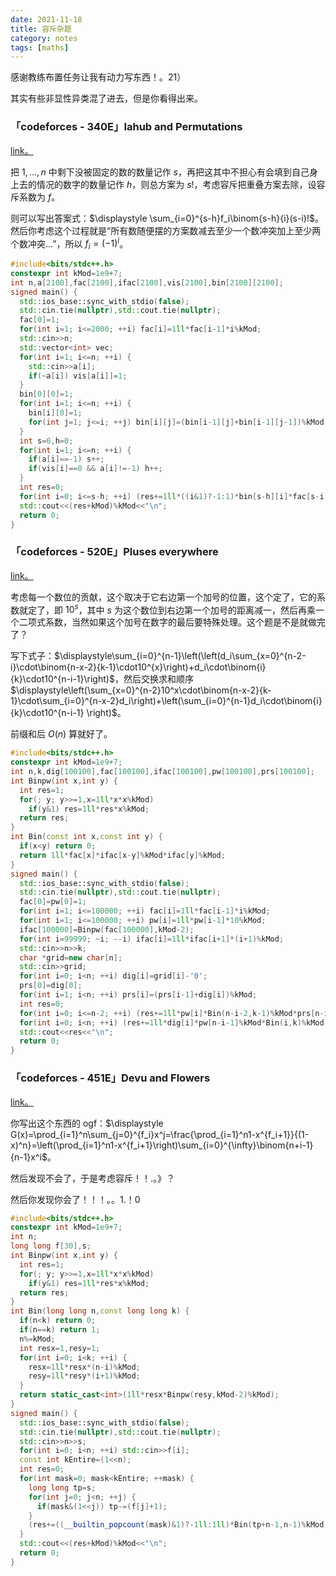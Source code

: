 ```yaml
---
date: 2021-11-18
title: 容斥杂题
category: notes
tags: [maths]
---
```


感谢教练布置任务让我有动力写东西！。21）

其实有些非显性异类混了进去，但是你看得出来。

### 「codeforces - 340E」Iahub and Permutations

[link。](http://codeforces.com/problemset/problem/340/E)

把 $1,\dots,n$ 中剩下没被固定的数的数量记作 $s$，再把这其中不担心有会填到自己身上去的情况的数字的数量记作 $h$，则总方案为 $s!$，考虑容斥把重叠方案去除，设容斥系数为 $f$。

则可以写出答案式：$\displaystyle \sum_{i=0}^{s-h}f_i\binom{s-h}{i}(s-i)!$。然后你考虑这个过程就是“所有数随便摆的方案数减去至少一个数冲突加上至少两个数冲突...”，所以 $f_i=(-1)^i$。

```cpp
#include<bits/stdc++.h>
constexpr int kMod=1e9+7;
int n,a[2100],fac[2100],ifac[2100],vis[2100],bin[2100][2100];
signed main() {
  std::ios_base::sync_with_stdio(false);
  std::cin.tie(nullptr),std::cout.tie(nullptr);
  fac[0]=1;
  for(int i=1; i<=2000; ++i) fac[i]=1ll*fac[i-1]*i%kMod;
  std::cin>>n;
  std::vector<int> vec;
  for(int i=1; i<=n; ++i) {
    std::cin>>a[i];
    if(~a[i]) vis[a[i]]=1;
  }
  bin[0][0]=1;
  for(int i=1; i<=n; ++i) {
    bin[i][0]=1;
    for(int j=1; j<=i; ++j) bin[i][j]=(bin[i-1][j]+bin[i-1][j-1])%kMod;
  }
  int s=0,h=0;
  for(int i=1; i<=n; ++i) {
    if(a[i]==-1) s++;
    if(vis[i]==0 && a[i]!=-1) h++;
  }
  int res=0;
  for(int i=0; i<=s-h; ++i) (res+=1ll*((i&1)?-1:1)*bin[s-h][i]*fac[s-i]%kMod)%=kMod;
  std::cout<<(res+kMod)%kMod<<"\n";
  return 0;
}
```

### 「codeforces - 520E」Pluses everywhere

[link。](https://codeforces.com/problemset/problem/520/E)

考虑每一个数位的贡献，这个取决于它右边第一个加号的位置，这个定了，它的系数就定了，即 $10^{s}$，其中 $s$ 为这个数位到右边第一个加号的距离减一，然后再乘一个二项式系数，当然如果这个加号在数字的最后要特殊处理。这个题是不是就做完了？

写下式子：$\displaystyle\sum_{i=0}^{n-1}\left(\left(d_i\sum_{x=0}^{n-2-i}\cdot\binom{n-x-2}{k-1}\cdot10^{x}\right)+d_i\cdot\binom{i}{k}\cdot10^{n-i-1}\right)$，然后交换求和顺序 $\displaystyle\left(\sum_{x=0}^{n-2}10^x\cdot\binom{n-x-2}{k-1}\cdot\sum_{i=0}^{n-x-2}d_i\right)+\left(\sum_{i=0}^{n-1}d_i\cdot\binom{i}{k}\cdot10^{n-i-1} \right)$。

前缀和后 $O(n)$ 算就好了。

```cpp
#include<bits/stdc++.h>
constexpr int kMod=1e9+7;
int n,k,dig[100100],fac[100100],ifac[100100],pw[100100],prs[100100];
int Binpw(int x,int y) {
  int res=1;
  for(; y; y>>=1,x=1ll*x*x%kMod)
    if(y&1) res=1ll*res*x%kMod;
  return res;
}
int Bin(const int x,const int y) {
  if(x<y) return 0;
  return 1ll*fac[x]*ifac[x-y]%kMod*ifac[y]%kMod;
}
signed main() {
  std::ios_base::sync_with_stdio(false);
  std::cin.tie(nullptr),std::cout.tie(nullptr);
  fac[0]=pw[0]=1;
  for(int i=1; i<=100000; ++i) fac[i]=1ll*fac[i-1]*i%kMod;
  for(int i=1; i<=100000; ++i) pw[i]=1ll*pw[i-1]*10%kMod;
  ifac[100000]=Binpw(fac[100000],kMod-2);
  for(int i=99999; ~i; --i) ifac[i]=1ll*ifac[i+1]*(i+1)%kMod;
  std::cin>>n>>k;
  char *grid=new char[n];
  std::cin>>grid;
  for(int i=0; i<n; ++i) dig[i]=grid[i]-'0';
  prs[0]=dig[0];
  for(int i=1; i<n; ++i) prs[i]=(prs[i-1]+dig[i])%kMod;
  int res=0;
  for(int i=0; i<=n-2; ++i) (res+=1ll*pw[i]*Bin(n-i-2,k-1)%kMod*prs[n-i-2]%kMod)%=kMod;
  for(int i=0; i<n; ++i) (res+=1ll*dig[i]*pw[n-i-1]%kMod*Bin(i,k)%kMod)%=kMod;
  std::cout<<res<<"\n";
  return 0;
}
```

### 「codeforces - 451E」Devu and Flowers

[link。](http://codeforces.com/problemset/problem/451/E)

你写出这个东西的 ogf：$\displaystyle G(x)=\prod_{i=1}^n\sum_{j=0}^{f_i}x^j=\frac{\prod_{i=1}^n1-x^{f_i+1}}{(1-x)^n}=\left(\prod_{i=1}^n1-x^{f_i+1}\right)\sum_{i=0}^{\infty}\binom{n+i-1}{n-1}x^i$。

然后发现不会了，于是考虑容斥！！.。》？

然后你发现你会了！！！。。1.！0

```cpp
#include<bits/stdc++.h>
constexpr int kMod=1e9+7;
int n;
long long f[30],s;
int Binpw(int x,int y) {
  int res=1;
  for(; y; y>>=1,x=1ll*x*x%kMod)
    if(y&1) res=1ll*res*x%kMod;
  return res;
}
int Bin(long long n,const long long k) {
  if(n<k) return 0;
  if(n==k) return 1;
  n%=kMod;
  int resx=1,resy=1;
  for(int i=0; i<k; ++i) {
    resx=1ll*resx*(n-i)%kMod;
    resy=1ll*resy*(i+1)%kMod; 
  }
  return static_cast<int>(1ll*resx*Binpw(resy,kMod-2)%kMod);
}
signed main() {
  std::ios_base::sync_with_stdio(false);
  std::cin.tie(nullptr),std::cout.tie(nullptr);
  std::cin>>n>>s;
  for(int i=0; i<n; ++i) std::cin>>f[i];
  const int kEntire=(1<<n);
  int res=0;
  for(int mask=0; mask<kEntire; ++mask) {
    long long tp=s;
    for(int j=0; j<n; ++j) {
      if(mask&(1<<j)) tp-=(f[j]+1);
    }
    (res+=((__builtin_popcount(mask)&1)?-1ll:1ll)*Bin(tp+n-1,n-1)%kMod)%=kMod;
  }
  std::cout<<(res+kMod)%kMod<<"\n";
  return 0;
}
```


    